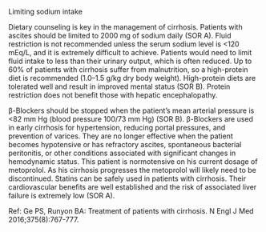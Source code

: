 Limiting sodium intake

Dietary counseling is key in the management of cirrhosis. Patients with ascites should be
limited to 2000 mg of sodium daily (SOR A). Fluid restriction is not recommended unless
the serum sodium level is <120 mEq/L, and it is extremely difficult to achieve. Patients
would need to limit fluid intake to less than their urinary output, which is often reduced.
Up to 60% of patients with cirrhosis suffer from malnutrition, so a high-protein diet is
recommended (1.0–1.5 g/kg dry body weight). High-protein diets are tolerated well and
result in improved mental status (SOR B). Protein restriction does not benefit those with
hepatic encephalopathy.

β-Blockers should be stopped when the patient’s mean arterial pressure is <82 mm Hg
(blood pressure 100/73 mm Hg) (SOR B). β-Blockers are used in early cirrhosis for
hypertension, reducing portal pressures, and prevention of varices. They are no longer
effective when the patient becomes hypotensive or has refractory ascites, spontaneous
bacterial peritonitis, or other conditions associated with significant changes in
hemodynamic status. This patient is normotensive on his current dosage of metoprolol. As
his cirrhosis progresses the metoprolol will likely need to be discontinued.
Statins can be safely used in patients with cirrhosis. Their cardiovascular benefits are well
established and the risk of associated liver failure is extremely low (SOR A).

Ref: Ge PS, Runyon BA: Treatment of patients with cirrhosis. N Engl J Med
2016;375(8):767-777.